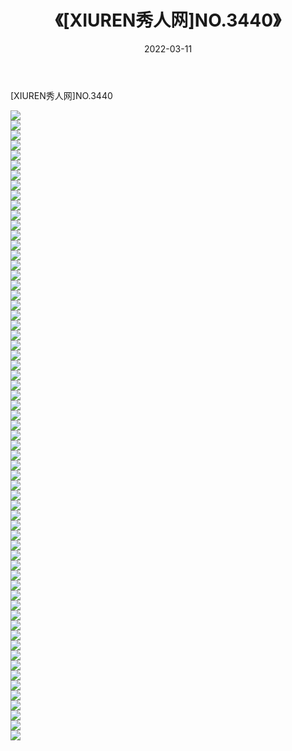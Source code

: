 ﻿---
layout: post
title:  《[XIUREN秀人网]NO.3440》
date:   2022-03-11
img: http://img.660000.xyz/Sharelink/秀人网/秀人网第04部分/[XIUREN秀人网]NO.3440/000.jpg
categories: [美女, 清纯, 唯美]
---

[XIUREN秀人网]NO.3440

 ![](http://img.660000.xyz/Sharelink/秀人网/秀人网第04部分/[XIUREN秀人网]NO.3440/001.jpg) <br>![](http://img.660000.xyz/Sharelink/秀人网/秀人网第04部分/[XIUREN秀人网]NO.3440/002.jpg) <br>![](http://img.660000.xyz/Sharelink/秀人网/秀人网第04部分/[XIUREN秀人网]NO.3440/003.jpg) <br>![](http://img.660000.xyz/Sharelink/秀人网/秀人网第04部分/[XIUREN秀人网]NO.3440/004.jpg) <br>![](http://img.660000.xyz/Sharelink/秀人网/秀人网第04部分/[XIUREN秀人网]NO.3440/005.jpg) <br>![](http://img.660000.xyz/Sharelink/秀人网/秀人网第04部分/[XIUREN秀人网]NO.3440/006.jpg) <br>![](http://img.660000.xyz/Sharelink/秀人网/秀人网第04部分/[XIUREN秀人网]NO.3440/007.jpg) <br>![](http://img.660000.xyz/Sharelink/秀人网/秀人网第04部分/[XIUREN秀人网]NO.3440/008.jpg) <br>![](http://img.660000.xyz/Sharelink/秀人网/秀人网第04部分/[XIUREN秀人网]NO.3440/009.jpg) <br>![](http://img.660000.xyz/Sharelink/秀人网/秀人网第04部分/[XIUREN秀人网]NO.3440/010.jpg) <br>![](http://img.660000.xyz/Sharelink/秀人网/秀人网第04部分/[XIUREN秀人网]NO.3440/011.jpg) <br>![](http://img.660000.xyz/Sharelink/秀人网/秀人网第04部分/[XIUREN秀人网]NO.3440/012.jpg) <br>![](http://img.660000.xyz/Sharelink/秀人网/秀人网第04部分/[XIUREN秀人网]NO.3440/013.jpg) <br>![](http://img.660000.xyz/Sharelink/秀人网/秀人网第04部分/[XIUREN秀人网]NO.3440/014.jpg) <br>![](http://img.660000.xyz/Sharelink/秀人网/秀人网第04部分/[XIUREN秀人网]NO.3440/015.jpg) <br>![](http://img.660000.xyz/Sharelink/秀人网/秀人网第04部分/[XIUREN秀人网]NO.3440/016.jpg) <br>![](http://img.660000.xyz/Sharelink/秀人网/秀人网第04部分/[XIUREN秀人网]NO.3440/017.jpg) <br>![](http://img.660000.xyz/Sharelink/秀人网/秀人网第04部分/[XIUREN秀人网]NO.3440/018.jpg) <br>![](http://img.660000.xyz/Sharelink/秀人网/秀人网第04部分/[XIUREN秀人网]NO.3440/019.jpg) <br>![](http://img.660000.xyz/Sharelink/秀人网/秀人网第04部分/[XIUREN秀人网]NO.3440/020.jpg) <br>![](http://img.660000.xyz/Sharelink/秀人网/秀人网第04部分/[XIUREN秀人网]NO.3440/021.jpg) <br>![](http://img.660000.xyz/Sharelink/秀人网/秀人网第04部分/[XIUREN秀人网]NO.3440/022.jpg) <br>![](http://img.660000.xyz/Sharelink/秀人网/秀人网第04部分/[XIUREN秀人网]NO.3440/023.jpg) <br>![](http://img.660000.xyz/Sharelink/秀人网/秀人网第04部分/[XIUREN秀人网]NO.3440/024.jpg) <br>![](http://img.660000.xyz/Sharelink/秀人网/秀人网第04部分/[XIUREN秀人网]NO.3440/025.jpg) <br>![](http://img.660000.xyz/Sharelink/秀人网/秀人网第04部分/[XIUREN秀人网]NO.3440/026.jpg) <br>![](http://img.660000.xyz/Sharelink/秀人网/秀人网第04部分/[XIUREN秀人网]NO.3440/027.jpg) <br>![](http://img.660000.xyz/Sharelink/秀人网/秀人网第04部分/[XIUREN秀人网]NO.3440/028.jpg) <br>![](http://img.660000.xyz/Sharelink/秀人网/秀人网第04部分/[XIUREN秀人网]NO.3440/029.jpg) <br>![](http://img.660000.xyz/Sharelink/秀人网/秀人网第04部分/[XIUREN秀人网]NO.3440/030.jpg) <br>![](http://img.660000.xyz/Sharelink/秀人网/秀人网第04部分/[XIUREN秀人网]NO.3440/031.jpg) <br>![](http://img.660000.xyz/Sharelink/秀人网/秀人网第04部分/[XIUREN秀人网]NO.3440/032.jpg) <br>![](http://img.660000.xyz/Sharelink/秀人网/秀人网第04部分/[XIUREN秀人网]NO.3440/033.jpg) <br>![](http://img.660000.xyz/Sharelink/秀人网/秀人网第04部分/[XIUREN秀人网]NO.3440/034.jpg) <br>![](http://img.660000.xyz/Sharelink/秀人网/秀人网第04部分/[XIUREN秀人网]NO.3440/035.jpg) <br>![](http://img.660000.xyz/Sharelink/秀人网/秀人网第04部分/[XIUREN秀人网]NO.3440/036.jpg) <br>![](http://img.660000.xyz/Sharelink/秀人网/秀人网第04部分/[XIUREN秀人网]NO.3440/037.jpg) <br>![](http://img.660000.xyz/Sharelink/秀人网/秀人网第04部分/[XIUREN秀人网]NO.3440/038.jpg) <br>![](http://img.660000.xyz/Sharelink/秀人网/秀人网第04部分/[XIUREN秀人网]NO.3440/039.jpg) <br>![](http://img.660000.xyz/Sharelink/秀人网/秀人网第04部分/[XIUREN秀人网]NO.3440/040.jpg) <br>![](http://img.660000.xyz/Sharelink/秀人网/秀人网第04部分/[XIUREN秀人网]NO.3440/041.jpg) <br>![](http://img.660000.xyz/Sharelink/秀人网/秀人网第04部分/[XIUREN秀人网]NO.3440/042.jpg) <br>![](http://img.660000.xyz/Sharelink/秀人网/秀人网第04部分/[XIUREN秀人网]NO.3440/043.jpg) <br>![](http://img.660000.xyz/Sharelink/秀人网/秀人网第04部分/[XIUREN秀人网]NO.3440/044.jpg) <br>![](http://img.660000.xyz/Sharelink/秀人网/秀人网第04部分/[XIUREN秀人网]NO.3440/045.jpg) <br>![](http://img.660000.xyz/Sharelink/秀人网/秀人网第04部分/[XIUREN秀人网]NO.3440/046.jpg) <br>![](http://img.660000.xyz/Sharelink/秀人网/秀人网第04部分/[XIUREN秀人网]NO.3440/047.jpg) <br>![](http://img.660000.xyz/Sharelink/秀人网/秀人网第04部分/[XIUREN秀人网]NO.3440/048.jpg) <br>![](http://img.660000.xyz/Sharelink/秀人网/秀人网第04部分/[XIUREN秀人网]NO.3440/049.jpg) <br>![](http://img.660000.xyz/Sharelink/秀人网/秀人网第04部分/[XIUREN秀人网]NO.3440/050.jpg) <br>![](http://img.660000.xyz/Sharelink/秀人网/秀人网第04部分/[XIUREN秀人网]NO.3440/051.jpg) <br>![](http://img.660000.xyz/Sharelink/秀人网/秀人网第04部分/[XIUREN秀人网]NO.3440/052.jpg) <br>![](http://img.660000.xyz/Sharelink/秀人网/秀人网第04部分/[XIUREN秀人网]NO.3440/053.jpg) <br>![](http://img.660000.xyz/Sharelink/秀人网/秀人网第04部分/[XIUREN秀人网]NO.3440/054.jpg) <br>![](http://img.660000.xyz/Sharelink/秀人网/秀人网第04部分/[XIUREN秀人网]NO.3440/055.jpg) <br>![](http://img.660000.xyz/Sharelink/秀人网/秀人网第04部分/[XIUREN秀人网]NO.3440/056.jpg) <br>![](http://img.660000.xyz/Sharelink/秀人网/秀人网第04部分/[XIUREN秀人网]NO.3440/057.jpg) <br>![](http://img.660000.xyz/Sharelink/秀人网/秀人网第04部分/[XIUREN秀人网]NO.3440/058.jpg) <br>![](http://img.660000.xyz/Sharelink/秀人网/秀人网第04部分/[XIUREN秀人网]NO.3440/059.jpg) <br>![](http://img.660000.xyz/Sharelink/秀人网/秀人网第04部分/[XIUREN秀人网]NO.3440/060.jpg) <br>![](http://img.660000.xyz/Sharelink/秀人网/秀人网第04部分/[XIUREN秀人网]NO.3440/061.jpg) <br>![](http://img.660000.xyz/Sharelink/秀人网/秀人网第04部分/[XIUREN秀人网]NO.3440/062.jpg) <br>![](http://img.660000.xyz/Sharelink/秀人网/秀人网第04部分/[XIUREN秀人网]NO.3440/063.jpg) <br>
